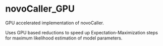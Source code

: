 # novoCaller_GPU
GPU accelerated implementation of novoCaller.

Uses GPU based reductions to speed up Expectation-Maximization steps for maximum likelihood estimation of model parameters.
